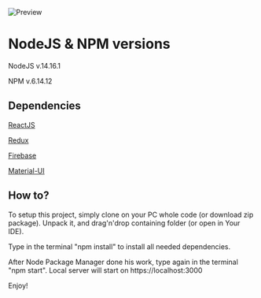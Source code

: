 ![Preview](https://images91.fotosik.pl/537/d95ad5761b035e9b.png)


# NodeJS & NPM versions

NodeJS v.14.16.1

NPM v.6.14.12

## Dependencies

[ReactJS](https://reactjs.org/)

[Redux](https://redux.js.org/)

[Firebase](https://firebase.google.com/)

[Material-UI](https://material-ui.com/)


## How to?

To setup this project, simply clone on your PC whole code (or download zip package). Unpack it, and drag'n'drop containing folder (or open in Your IDE).

Type in the terminal "npm install" to install all needed dependencies.

After Node Package Manager done his work, type again in the terminal "npm start". Local server will start on https://localhost:3000

Enjoy!
